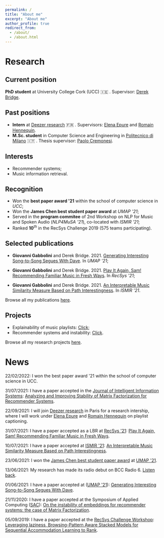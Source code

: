 ```yaml
---
permalink: /
title: "About me"
excerpt: "About me"
author_profile: true
redirect_from:
  - /about/
  - /about.html
---
```


# Research

## Current position
**PhD student** at University College Cork (UCC) 🇮🇪 . Supervisor: [Derek Bridge](http://www.cs.ucc.ie/~dgb/).</br>

## Past positions
- **Intern** at [Deezer research](https://research.deezer.com) 🇫🇷 . Supervisors: [Elena Epure](https://scholar.google.nl/citations?hl=en&user=a9cchKAAAAAJ&view_op=list_works&sortby=pubdate) and [Romain Hennequin](http://romain-hennequin.fr).
- **M.Sc. student** in Computer Science and Engineering in [Politecnico di Milano](https://www.polimi.it) 🇮🇹 . Thesis supervisor: [Paolo Cremonesi](https://paolocremonesi.faculty.polimi.it).

## Interests
- Recommender systems;
- Music information retrieval.

## Recognition
- Won the **best paper award '21** within the school of computer science in *UCC*;
- Won the **James Chen best student paper award** at <i>UMAP '21</i>;
- Served in the **program commitee** of 2nd Workshop on NLP for Music and Spoken Audio (<i>NLP4MuSA '21</i>), co-located with <i>ISMIR '21</i>;
- Ranked **10**$^{th}$ in the RecSys Challenge 2019 (575 teams participating).

## Selected publications
- **Giovanni Gabbolini** and Derek Bridge. 2021. [Generating Interesting Song-to-Song Segues With Dave](https://doi.org/10.1145/3450613.3456819). In *UMAP '21*;

- **Giovanni Gabbolini** and Derek Bridge. 2021. [Play It Again, Sam! Recommending Familiar Music in Fresh Ways](https://doi.org/10.1145/3460231.3478866). In *RecSys '21*;

- **Giovanni Gabbolini** and Derek Bridge. 2021. [An Interpretable Music Similarity Measure Based on Path Interestingness](https://archives.ismir.net/ismir2021/paper/000026.pdf). In <i>ISMIR ’21</i>.

Browse all my publications [here](https://scholar.google.com/citations?user=w3lc7mYAAAAJ&hl=it&oi=ao).

## Projects
- Explainability of music playlists: [Click](/research#narratives);
- Recommender systems and instability: [Click](/research#instability).

Browse all my research projects [here](/research#past).

# News

22/02/2022: I won the best paper award '21 within the school of computer science in UCC.

31/07/2021: I have a paper accepted in the [Journal of Intelligent Information Systems](https://www.springer.com/journal/10844): [Analyzing and Improving Stability of Matrix Factorization for Recommender Systems](https://link.springer.com/article/10.1007/s10844-021-00686-1).

22/09/2021: I will join [Deezer research](https://research.deezer.com) in Paris for a research intership, where I will work under [Elena Epure](https://scholar.google.nl/citations?hl=en&user=a9cchKAAAAAJ&view_op=list_works&sortby=pubdate) and [Romain Hennequin](http://romain-hennequin.fr) on playlist captioning.

31/07/2021: I have a paper accepted as a LBR at [RecSys '21](https://recsys.acm.org/recsys21/): [Play It Again, Sam! Recommending Familiar Music in Fresh Ways](https://doi.org/10.1145/3460231.3478866).

10/07/2021: I have a paper accepted at [ISMIR '21](https://ismir2021.ismir.net): [An Interpretable Music Similarity Measure Based on Path Interestingness](https://archives.ismir.net/ismir2021/paper/000026.pdf).

23/06/2021: I won the [James Chen best student paper award](https://www.um.org/index.php/awards/james-chen-best-student-paper-awards) at [UMAP '21](https://www.um.org/umap2021/).

13/06/2021: My research has made its radio debut on BCC Radio 6. [Listen back](files/live.mp3).

01/06/2021: I have a paper accepted at ([UMAP '21](https://www.um.org/umap2021/)): [Generating Interesting Song-to-Song Segues With Dave](https://dl.acm.org/doi/pdf/10.1145/3450613.3456819).

21/11/2020: I have a paper accepted at the Symposium of Applied Computing ([SAC](https://recsystrack.wordpress.com/category/2021/)): [On the instability of embeddings for recommender systems: the case of Matrix Factorization](https://dl.acm.org/doi/pdf/10.1145/3412841.3442011).

05/09/2019: I have a paper accepted at the [RecSys Challenge Workshop](https://recsys.acm.org/recsys19/challenge/): [Leveraging laziness, Browsing-Pattern Aware Stacked Models for Sequential Accommodation Learning to Rank](https://dl.acm.org/doi/pdf/10.1145/3359555.3359563).